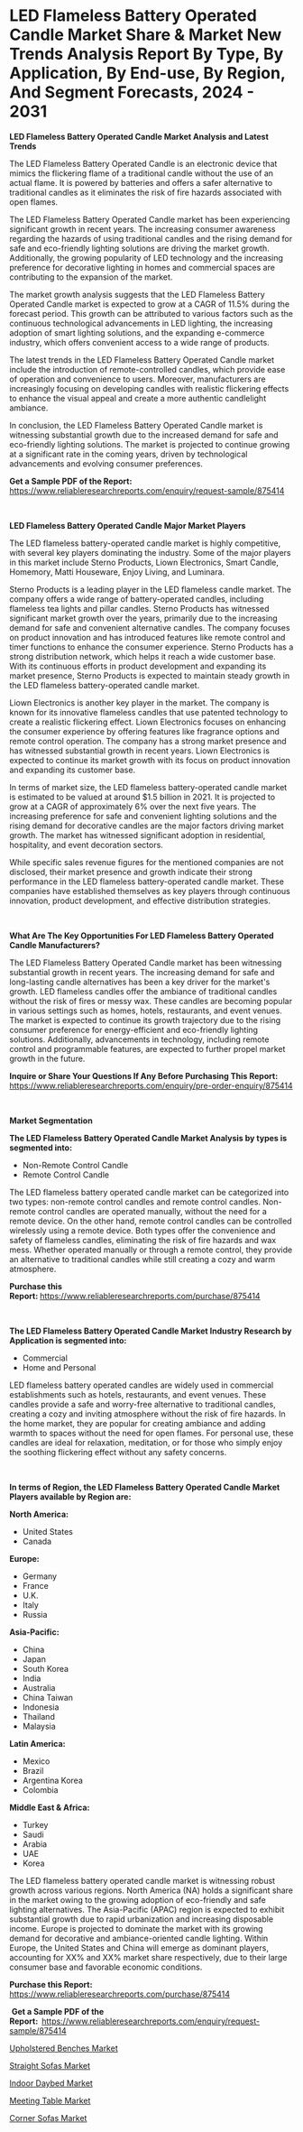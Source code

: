 <p><h1>LED Flameless Battery Operated Candle Market Share & Market New Trends Analysis Report By Type, By Application, By End-use, By Region, And Segment Forecasts, 2024 - 2031</h1></p><p><strong>LED Flameless Battery Operated Candle Market Analysis and Latest Trends</strong></p>
<p><p>The LED Flameless Battery Operated Candle is an electronic device that mimics the flickering flame of a traditional candle without the use of an actual flame. It is powered by batteries and offers a safer alternative to traditional candles as it eliminates the risk of fire hazards associated with open flames.</p><p>The LED Flameless Battery Operated Candle market has been experiencing significant growth in recent years. The increasing consumer awareness regarding the hazards of using traditional candles and the rising demand for safe and eco-friendly lighting solutions are driving the market growth. Additionally, the growing popularity of LED technology and the increasing preference for decorative lighting in homes and commercial spaces are contributing to the expansion of the market.</p><p>The market growth analysis suggests that the LED Flameless Battery Operated Candle market is expected to grow at a CAGR of 11.5% during the forecast period. This growth can be attributed to various factors such as the continuous technological advancements in LED lighting, the increasing adoption of smart lighting solutions, and the expanding e-commerce industry, which offers convenient access to a wide range of products.</p><p>The latest trends in the LED Flameless Battery Operated Candle market include the introduction of remote-controlled candles, which provide ease of operation and convenience to users. Moreover, manufacturers are increasingly focusing on developing candles with realistic flickering effects to enhance the visual appeal and create a more authentic candlelight ambiance.</p><p>In conclusion, the LED Flameless Battery Operated Candle market is witnessing substantial growth due to the increased demand for safe and eco-friendly lighting solutions. The market is projected to continue growing at a significant rate in the coming years, driven by technological advancements and evolving consumer preferences.</p></p>
<p><strong>Get a Sample PDF of the Report:&nbsp;</strong> <a href="https://www.reliableresearchreports.com/enquiry/request-sample/875414">https://www.reliableresearchreports.com/enquiry/request-sample/875414</a></p>
<p>&nbsp;</p>
<p><strong>LED Flameless Battery Operated Candle Major Market Players</strong></p>
<p><p>The LED flameless battery-operated candle market is highly competitive, with several key players dominating the industry. Some of the major players in this market include Sterno Products, Liown Electronics, Smart Candle, Homemory, Matti Houseware, Enjoy Living, and Luminara.</p><p>Sterno Products is a leading player in the LED flameless candle market. The company offers a wide range of battery-operated candles, including flameless tea lights and pillar candles. Sterno Products has witnessed significant market growth over the years, primarily due to the increasing demand for safe and convenient alternative candles. The company focuses on product innovation and has introduced features like remote control and timer functions to enhance the consumer experience. Sterno Products has a strong distribution network, which helps it reach a wide customer base. With its continuous efforts in product development and expanding its market presence, Sterno Products is expected to maintain steady growth in the LED flameless battery-operated candle market.</p><p>Liown Electronics is another key player in the market. The company is known for its innovative flameless candles that use patented technology to create a realistic flickering effect. Liown Electronics focuses on enhancing the consumer experience by offering features like fragrance options and remote control operation. The company has a strong market presence and has witnessed substantial growth in recent years. Liown Electronics is expected to continue its market growth with its focus on product innovation and expanding its customer base.</p><p>In terms of market size, the LED flameless battery-operated candle market is estimated to be valued at around $1.5 billion in 2021. It is projected to grow at a CAGR of approximately 6% over the next five years. The increasing preference for safe and convenient lighting solutions and the rising demand for decorative candles are the major factors driving market growth. The market has witnessed significant adoption in residential, hospitality, and event decoration sectors.</p><p>While specific sales revenue figures for the mentioned companies are not disclosed, their market presence and growth indicate their strong performance in the LED flameless battery-operated candle market. These companies have established themselves as key players through continuous innovation, product development, and effective distribution strategies.</p></p>
<p>&nbsp;</p>
<p><strong>What Are The Key Opportunities For LED Flameless Battery Operated Candle Manufacturers?</strong></p>
<p><p>The LED Flameless Battery Operated Candle market has been witnessing substantial growth in recent years. The increasing demand for safe and long-lasting candle alternatives has been a key driver for the market's growth. LED flameless candles offer the ambiance of traditional candles without the risk of fires or messy wax. These candles are becoming popular in various settings such as homes, hotels, restaurants, and event venues. The market is expected to continue its growth trajectory due to the rising consumer preference for energy-efficient and eco-friendly lighting solutions. Additionally, advancements in technology, including remote control and programmable features, are expected to further propel market growth in the future.</p></p>
<p><strong>Inquire or Share Your Questions If Any Before Purchasing This Report:</strong> <a href="https://www.reliableresearchreports.com/enquiry/pre-order-enquiry/875414">https://www.reliableresearchreports.com/enquiry/pre-order-enquiry/875414</a></p>
<p>&nbsp;</p>
<p><strong>Market Segmentation</strong></p>
<p><strong>The LED Flameless Battery Operated Candle Market Analysis by types is segmented into:</strong></p>
<p><ul><li>Non-Remote Control Candle</li><li>Remote Control Candle</li></ul></p>
<p><p>The LED flameless battery operated candle market can be categorized into two types: non-remote control candles and remote control candles. Non-remote control candles are operated manually, without the need for a remote device. On the other hand, remote control candles can be controlled wirelessly using a remote device. Both types offer the convenience and safety of flameless candles, eliminating the risk of fire hazards and wax mess. Whether operated manually or through a remote control, they provide an alternative to traditional candles while still creating a cozy and warm atmosphere.</p></p>
<p><strong>Purchase this Report:&nbsp;</strong><a href="https://www.reliableresearchreports.com/purchase/875414">https://www.reliableresearchreports.com/purchase/875414</a></p>
<p>&nbsp;</p>
<p><strong>The LED Flameless Battery Operated Candle Market Industry Research by Application is segmented into:</strong></p>
<p><ul><li>Commercial</li><li>Home and Personal</li></ul></p>
<p><p>LED flameless battery operated candles are widely used in commercial establishments such as hotels, restaurants, and event venues. These candles provide a safe and worry-free alternative to traditional candles, creating a cozy and inviting atmosphere without the risk of fire hazards. In the home market, they are popular for creating ambiance and adding warmth to spaces without the need for open flames. For personal use, these candles are ideal for relaxation, meditation, or for those who simply enjoy the soothing flickering effect without any safety concerns.</p></p>
<p>&nbsp;</p>
<p><strong>In terms of Region, the LED Flameless Battery Operated Candle Market Players available by Region are:</strong></p>
<p>
    <p> <strong> North America: </strong>
        <ul>
            <li>United States</li>
            <li>Canada</li>
        </ul>
        </p> 
    <p> <strong> Europe: </strong>
        <ul>
            <li>Germany</li>
            <li>France</li>
            <li>U.K.</li>
            <li>Italy</li>
            <li>Russia</li>
        </ul>
        </p> 
    <p> <strong> Asia-Pacific: </strong>
        <ul>
            <li>China</li>
            <li>Japan</li>
            <li>South Korea</li>
            <li>India</li>
            <li>Australia</li>
            <li>China Taiwan</li>
            <li>Indonesia</li>
            <li>Thailand</li>
            <li>Malaysia</li>
        </ul>
        </p> 
    <p> <strong> Latin America: </strong>
        <ul>
            <li>Mexico</li>
            <li>Brazil</li>
            <li>Argentina Korea</li>
            <li>Colombia</li>
        </ul>
        </p> 
    <p> <strong> Middle East & Africa: </strong>
        <ul>
            <li>Turkey</li>
            <li>Saudi</li>
            <li>Arabia</li>
            <li>UAE</li>
            <li>Korea</li>
        </ul>
    </p>
    </p>
<p><p>The LED flameless battery operated candle market is witnessing robust growth across various regions. North America (NA) holds a significant share in the market owing to the growing adoption of eco-friendly and safe lighting alternatives. The Asia-Pacific (APAC) region is expected to exhibit substantial growth due to rapid urbanization and increasing disposable income. Europe is projected to dominate the market with its growing demand for decorative and ambiance-oriented candle lighting. Within Europe, the United States and China will emerge as dominant players, accounting for XX% and XX% market share respectively, due to their large consumer base and favorable economic conditions.</p></p>
<p><strong>Purchase this Report: </strong><a href="https://www.reliableresearchreports.com/purchase/875414">https://www.reliableresearchreports.com/purchase/875414</a></p>
<p>&nbsp;<strong>Get a Sample PDF of the Report:&nbsp;&nbsp;</strong><a href="https://www.reliableresearchreports.com/enquiry/request-sample/875414">https://www.reliableresearchreports.com/enquiry/request-sample/875414</a></p>
<p><strong></strong></p>
<p><p><a href="https://medium.com/@shivangi.reportprime/upholstered-benches-market-trends-forecast-and-competitive-analysis-to-2031-6f21c30eb561">Upholstered Benches Market</a></p><p><a href="https://medium.com/@shivangi.reportprime/straight-sofas-market-furnishes-information-on-market-share-market-trends-and-market-growth-9e5d7aab7d66">Straight Sofas Market</a></p><p><a href="https://medium.com/@shivangi.reportprime/indoor-daybed-market-insight-market-trends-growth-forecasted-from-2024-to-2031-a05ea37f2dc6">Indoor Daybed Market</a></p><p><a href="https://medium.com/@shivangi.reportprime/meeting-table-market-insight-market-trends-growth-forecasted-from-2024-to-2031-6c36270ac8f8">Meeting Table Market</a></p><p><a href="https://medium.com/@shivangi.reportprime/corner-sofas-market-trends-forecast-and-competitive-analysis-to-2031-79947119d39c">Corner Sofas Market</a></p></p>